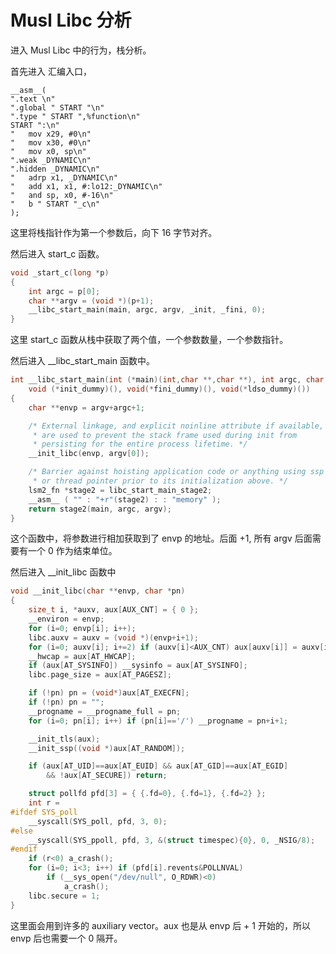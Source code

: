 # Musl Libc 分析

进入 Musl Libc 中的行为，栈分析。

首先进入 汇编入口，

```assembly
__asm__(
".text \n"
".global " START "\n"
".type " START ",%function\n"
START ":\n"
"	mov x29, #0\n"
"	mov x30, #0\n"
"	mov x0, sp\n"
".weak _DYNAMIC\n"
".hidden _DYNAMIC\n"
"	adrp x1, _DYNAMIC\n"
"	add x1, x1, #:lo12:_DYNAMIC\n"
"	and sp, x0, #-16\n"
"	b " START "_c\n"
);
```

这里将栈指针作为第一个参数后，向下 16 字节对齐。

然后进入 start_c 函数。

```c
void _start_c(long *p)
{
	int argc = p[0];
	char **argv = (void *)(p+1);
	__libc_start_main(main, argc, argv, _init, _fini, 0);
}
```

这里 start_c 函数从栈中获取了两个值，一个参数数量，一个参数指针。

然后进入 __libc_start_main 函数中。

```c
int __libc_start_main(int (*main)(int,char **,char **), int argc, char **argv,
	void (*init_dummy)(), void(*fini_dummy)(), void(*ldso_dummy)())
{
	char **envp = argv+argc+1;

	/* External linkage, and explicit noinline attribute if available,
	 * are used to prevent the stack frame used during init from
	 * persisting for the entire process lifetime. */
	__init_libc(envp, argv[0]);

	/* Barrier against hoisting application code or anything using ssp
	 * or thread pointer prior to its initialization above. */
	lsm2_fn *stage2 = libc_start_main_stage2;
	__asm__ ( "" : "+r"(stage2) : : "memory" );
	return stage2(main, argc, argv);
}
```

这个函数中，将参数进行相加获取到了 envp 的地址。后面 +1, 所有 argv 后面需要有一个 0 作为结束单位。

然后进入 __init_libc 函数中

```c
void __init_libc(char **envp, char *pn)
{
	size_t i, *auxv, aux[AUX_CNT] = { 0 };
	__environ = envp;
	for (i=0; envp[i]; i++);
	libc.auxv = auxv = (void *)(envp+i+1);
	for (i=0; auxv[i]; i+=2) if (auxv[i]<AUX_CNT) aux[auxv[i]] = auxv[i+1];
	__hwcap = aux[AT_HWCAP];
	if (aux[AT_SYSINFO]) __sysinfo = aux[AT_SYSINFO];
	libc.page_size = aux[AT_PAGESZ];

	if (!pn) pn = (void*)aux[AT_EXECFN];
	if (!pn) pn = "";
	__progname = __progname_full = pn;
	for (i=0; pn[i]; i++) if (pn[i]=='/') __progname = pn+i+1;

	__init_tls(aux);
	__init_ssp((void *)aux[AT_RANDOM]);

	if (aux[AT_UID]==aux[AT_EUID] && aux[AT_GID]==aux[AT_EGID]
		&& !aux[AT_SECURE]) return;

	struct pollfd pfd[3] = { {.fd=0}, {.fd=1}, {.fd=2} };
	int r =
#ifdef SYS_poll
	__syscall(SYS_poll, pfd, 3, 0);
#else
	__syscall(SYS_ppoll, pfd, 3, &(struct timespec){0}, 0, _NSIG/8);
#endif
	if (r<0) a_crash();
	for (i=0; i<3; i++) if (pfd[i].revents&POLLNVAL)
		if (__sys_open("/dev/null", O_RDWR)<0)
			a_crash();
	libc.secure = 1;
}
```

这里面会用到许多的 auxiliary vector。aux 也是从 envp 后 + 1 开始的，所以 envp 后也需要一个 0 隔开。